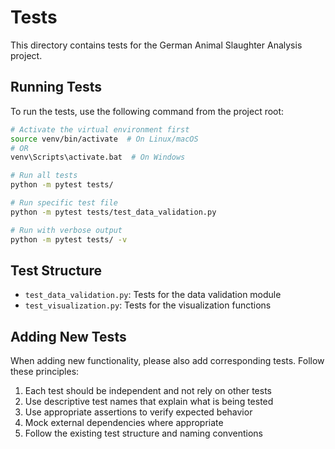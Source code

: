 # Tests

This directory contains tests for the German Animal Slaughter Analysis project.

## Running Tests

To run the tests, use the following command from the project root:

```bash
# Activate the virtual environment first
source venv/bin/activate  # On Linux/macOS
# OR
venv\Scripts\activate.bat  # On Windows

# Run all tests
python -m pytest tests/

# Run specific test file
python -m pytest tests/test_data_validation.py

# Run with verbose output
python -m pytest tests/ -v
```

## Test Structure

- `test_data_validation.py`: Tests for the data validation module
- `test_visualization.py`: Tests for the visualization functions

## Adding New Tests

When adding new functionality, please also add corresponding tests. Follow these principles:

1. Each test should be independent and not rely on other tests
2. Use descriptive test names that explain what is being tested
3. Use appropriate assertions to verify expected behavior
4. Mock external dependencies where appropriate
5. Follow the existing test structure and naming conventions 